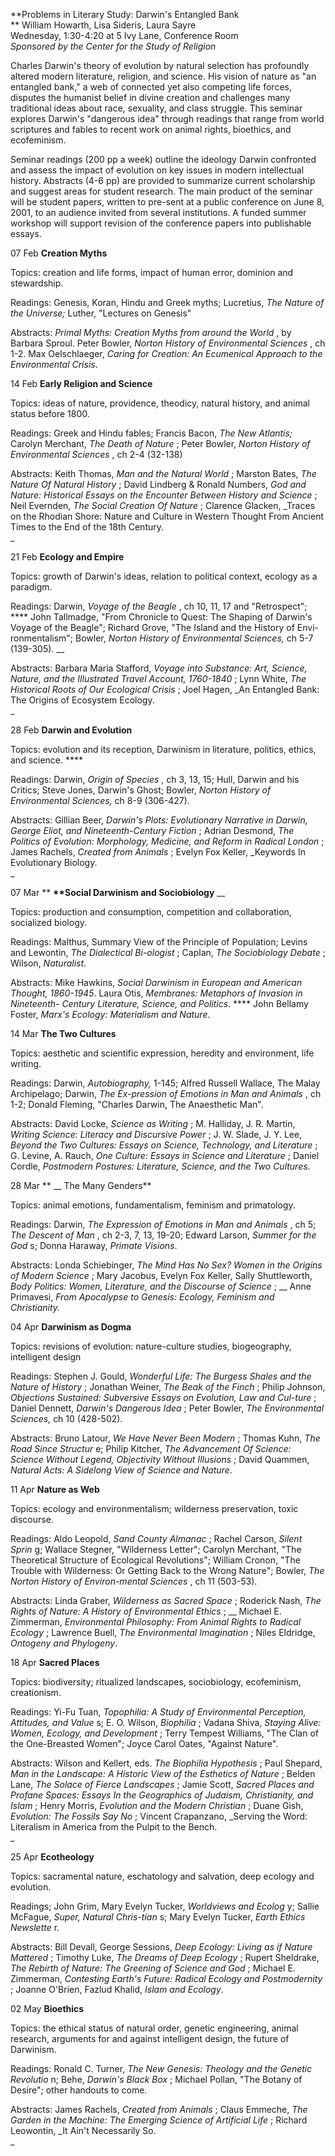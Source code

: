 **Problems in Literary Study: Darwin's Entangled Bank  
** William Howarth, Lisa Sideris, Laura Sayre  
Wednesday, 1:30-4:20 at 5 Ivy Lane, Conference Room  
_Sponsored by the Center for the Study of Religion_

Charles Darwin's theory of evolution by natural selection has profoundly
altered modern literature, religion, and science. His vision of nature as "an
entangled bank," a web of connected yet also competing life forces, disputes
the humanist belief in divine creation and challenges many traditional ideas
about race, sexuality, and class struggle. This seminar explores Darwin's
"dangerous idea" through readings that range from world scriptures and fables
to recent work on animal rights, bioethics, and ecofeminism.

Seminar readings (200 pp a week) outline the ideology Darwin confronted and
assess the impact of evolution on key issues in modern intellectual history.
Abstracts (4-6 pp) are provided to summarize current scholarship and suggest
areas for student research. The main product of the seminar will be student
papers, written to pre-sent at a public conference on June 8, 2001, to an
audience invited from several institutions. A funded summer workshop will
support revision of the conference papers into publishable essays.  

07 Feb **Creation Myths**

Topics: creation and life forms, impact of human error, dominion and
stewardship.

Readings: Genesis, Koran, Hindu and Greek myths; Lucretius, _The Nature of the
Universe;_ Luther,  "Lectures on Genesis"

Abstracts: _Primal Myths: Creation Myths from around the World_ , by Barbara
Sproul. Peter Bowler, _Norton History of Environmental Sciences_ , ch 1-2. Max
Oelschlaeger, _Caring for Creation: An Ecumenical Approach to the
Environmental Crisis_.  

14 Feb **Early Religion and Science**

Topics: ideas of nature, providence, theodicy, natural history, and animal
status before 1800.

Readings: Greek and Hindu fables; Francis Bacon, _The New Atlantis;_ Carolyn
Merchant, _The Death of Nature_ ; Peter Bowler, _Norton History of
Environmental Sciences_ , ch 2-4 (32-138)

Abstracts: Keith Thomas, _Man and the Natural World_ ; Marston Bates, _The
Nature Of Natural History_ ; David Lindberg & Ronald Numbers, _God and Nature:
Historical Essays on the Encounter Between History and Science_ ; Neil
Evernden, _The Social Creation Of Nature_ ; Clarence Glacken, _Traces on the
Rhodian Shore: Nature and Culture in Western Thought From Ancient Times to the
End of the 18th Century.  
_

21 Feb **Ecology and Empire**

Topics: growth of Darwin's ideas, relation to political context, ecology as a
paradigm.

Readings: Darwin, _Voyage of the Beagle_ , ch 10, 11, 17 and "Retrospect";
**** John Tallmadge, "From Chronicle to Quest: The Shaping of Darwin's Voyage
of the Beagle"; Richard Grove, "The Island and the History of Envi-
ronmentalism"; Bowler, _Norton History of Environmental Sciences,_ ch 5-7
(139-305). __

Abstracts: Barbara Maria Stafford, _Voyage into Substance: Art, Science,
Nature, and the Illustrated Travel Account, 1760-1840_ ; Lynn White, _The
Historical Roots of Our Ecological Crisis_ ; Joel Hagen, _An Entangled Bank:
The Origins of Ecosystem Ecology.  
_

28 Feb **Darwin and Evolution**

Topics: evolution and its reception, Darwinism in literature, politics,
ethics, and science. ****

Readings: Darwin, _Origin of Species_ , ch 3, 13, 15; Hull, Darwin and his
Critics; Steve Jones, Darwin's Ghost; Bowler, _Norton History of Environmental
Sciences,_ ch 8-9 (306-427).

Abstracts: Gillian Beer, _Darwin's Plots: Evolutionary Narrative in Darwin,
George Eliot, and Nineteenth-Century Fiction_ ; Adrian Desmond, _The Politics
of Evolution: Morphology, Medicine, and Reform in Radical London_ ; James
Rachels, _Created from Animals_ ; Evelyn Fox Keller, _Keywords In Evolutionary
Biology.  
_

07 Mar ** __**__**Social Darwinism and Sociobiology** __

Topics: production and consumption, competition and collaboration, socialized
biology.

Readings: Malthus, Summary View of the Principle of Population; Levins and
Lewontin, _The Dialectical Bi-ologist_ ; Caplan, _The Sociobiology Debate_ ;
Wilson, _Naturalist_.

Abstracts: Mike Hawkins, _Social Darwinism in European and American Thought,
1860-1945_. Laura Otis, _Membranes: Metaphors of Invasion in Nineteenth-
Century Literature, Science, and Politics_. **** John Bellamy Foster, _Marx's
Ecology: Materialism and Nature_.  

14 Mar **The Two Cultures**

Topics: aesthetic and scientific expression, heredity and environment, life
writing.

Readings: Darwin, _Autobiography,_ 1-145; Alfred Russell Wallace, The Malay
Archipelago; Darwin, _The Ex-pression of Emotions in Man and Animals_ , ch
1-2; Donald Fleming, "Charles Darwin, The Anaesthetic Man".

Abstracts: David Locke, _Science as Writing_ ; M. Halliday, J. R. Martin,
_Writing Science: Literacy and Discursive Power_ ; J. W. Slade, J. Y. Lee,
_Beyond the Two Cultures: Essays on Science, Technology, and Literature_ ; G.
Levine, A. Rauch, _One Culture: Essays in Science and Literature_ ; Daniel
Cordle, _Postmodern Postures: Literature, Science, and the Two Cultures_.  

28 Mar ** __ The Many Genders**

Topics: animal emotions, fundamentalism, feminism and primatology.

Readings: Darwin, _The Expression of Emotions in Man and Animals_ , ch 5; _The
Descent of Man_ , ch 2-3, 7, 13, 19-20; Edward Larson, _Summer for the God_ s;
Donna Haraway, _Primate Visions_.

Abstracts: Londa Schiebinger, _The Mind Has No Sex? Women in the Origins of
Modern Science_ ; Mary Jacobus, Evelyn Fox Keller, Sally Shuttleworth, _Body
Politics: Women, Literature, and the Discourse of Science_ ; __ Anne
Primavesi, _From Apocalypse to Genesis: Ecology, Feminism and Christianity._  

04 Apr **Darwinism as Dogma**

Topics: revisions of evolution: nature-culture studies, biogeography,
intelligent design

Readings: Stephen J. Gould, _Wonderful Life: The Burgess Shales and the Nature
of History_ ; Jonathan Weiner, _The Beak of the Finch_ ; Philip Johnson,
_Objections Sustained: Subversive Essays on Evolution, Law and Cul-ture_ ;
Daniel Dennett, _Darwin's Dangerous Idea_ ; Peter Bowler, _The Environmental
Sciences,_ ch 10 (428-502).

Abstracts: Bruno Latour, _We Have Never Been Modern_ ; Thomas Kuhn, _The Road
Since Structur_ e; Philip Kitcher, _The Advancement Of Science: Science
Without Legend, Objectivity Without Illusions_ ; David Quammen, _Natural Acts:
A Sidelong View of Science and Nature_.  

11 Apr **Nature as Web**

Topics: ecology and environmentalism; wilderness preservation, toxic
discourse.

Readings: Aldo Leopold, _Sand County Almanac_ ; Rachel Carson, _Silent Sprin_
g; Wallace Stegner, "Wilderness Letter"; Carolyn Merchant, "The Theoretical
Structure of Ecological Revolutions"; William Cronon, "The Trouble with
Wilderness: Or Getting Back to the Wrong Nature"; Bowler, _The Norton History
of Environ-mental Sciences_ , ch 11 (503-53).

Abstracts: Linda Graber, _Wilderness as Sacred Space_ ; Roderick Nash, _The
Rights of Nature: A History of Environmental Ethics_ ; __ Michael E.
Zimmerman, _Environmental Philosophy: From Animal Rights to Radical Ecology_ ;
Lawrence Buell, _The Environmental Imagination_ ; Niles Eldridge, _Ontogeny
and Phylogeny_.  

18 Apr **Sacred Places**

Topics: biodiversity; ritualized landscapes, sociobiology, ecofeminism,
creationism.

Readings: Yi-Fu Tuan, _Topophilia: A Study of Environmental Perception,
Attitudes, and Value_ s; E. O. Wilson, _Biophilia_ ; Vadana Shiva, _Staying
Alive: Women, Ecology, and Development_ ; Terry Tempest Williams, "The Clan of
the One-Breasted Women"; Joyce Carol Oates, "Against Nature".

Abstracts: Wilson and Kellert, eds. _The Biophilia Hypothesis_ ; Paul Shepard,
_Man in the Landscape: A Historic View of the Esthetics of Nature_ ; Belden
Lane, _The Solace of Fierce Landscapes_ ; Jamie Scott, _Sacred Places and
Profane Spaces: Essays In the Geographics of Judaism, Christianity, and Islam_
; Henry Morris, _Evolution and the Modern Christian_ ; Duane Gish, _Evolution:
The Fossils Say No_ ; Vincent Crapanzano, _Serving the Word: Literalism in
America from the Pulpit to the Bench.  
_

25 Apr **Ecotheology**

Topics: sacramental nature, eschatology and salvation, deep ecology and
evolution.

Readings; John Grim, Mary Evelyn Tucker, _Worldviews and Ecolog_ y; Sallie
McFague, _Super, Natural Chris-tian_ s; Mary Evelyn Tucker, _Earth Ethics
Newslette_ r.

Abstracts: Bill Devall, George Sessions, _Deep Ecology: Living as if Nature
Mattered_ ; Timothy Luke, _The Dreams of Deep Ecology_ ; Rupert Sheldrake,
_The Rebirth of Nature: The Greening of Science and God_ ; Michael E.
Zimmerman, _Contesting Earth's Future: Radical Ecology and Postmodernity_ ;
Joanne O'Brien, Fazlud Khalid, _Islam and Ecology_.  

02 May **Bioethics**

Topics: the ethical status of natural order, genetic engineering, animal
research, arguments for and against intelligent design, the future of
Darwinism.

Readings: Ronald C. Turner, _The New Genesis: Theology and the Genetic
Revolutio_ n; Behe, _Darwin's Black Box_ ; Michael Pollan,  "The Botany of
Desire"; other handouts to come.

Abstracts: James Rachels, _Created from Animals_ ; Claus Emmeche, _The Garden
in the Machine: The Emerging Science of Artificial Life_ ; Richard Leowontin,
_It Ain't Necessarily So.  
_

